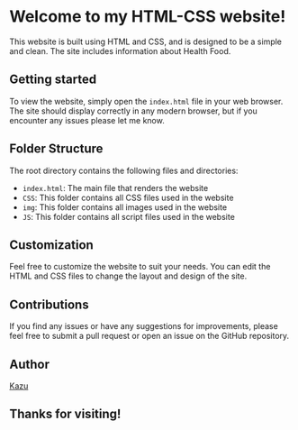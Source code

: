 # Welcome to my HTML-CSS website!

This website is built using HTML and CSS, and is designed to be a simple and clean. The site includes information about Health Food.

## Getting started

To view the website, simply open the `index.html` file in your web browser. The site should display correctly in any modern browser, but if you encounter any issues please let me know.

## Folder Structure

The root directory contains the following files and directories:

- `index.html`: The main file that renders the website
- `CSS`: This folder contains all CSS files used in the website
- `img`: This folder contains all images used in the website
- `JS`: This folder contains all script files used in the website

## Customization

Feel free to customize the website to suit your needs. You can edit the HTML and CSS files to change the layout and design of the site.

## Contributions

If you find any issues or have any suggestions for improvements, please feel free to submit a pull request or open an issue on the GitHub repository.

## Author

[Kazu](https://github.com/KazuYuika)

## Thanks for visiting!
